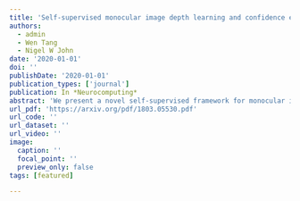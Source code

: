 ```yaml
---
title: 'Self-supervised monocular image depth learning and confidence estimation'
authors:
  - admin
  - Wen Tang
  - Nigel W John
date: '2020-01-01'
doi: ''
publishDate: '2020-01-01'
publication_types: ['journal']
publication: In *Neurocomputing*
abstract: 'We present a novel self-supervised framework for monocular image depth learning and confidence estimation. Our framework reduces the amount of ground truth annotation data required for training Convolutional Neural Networks (CNNs), which is often a challenging problem for the fast deployment of CNNs in many computer vision tasks. Our DepthNet adopts a novel fully differential patch-based cost function through the Zero-Mean Normalized Cross Correlation (ZNCC) to take multi-scale patches as matching and learning strategies. This approach greatly increases the accuracy and robustness of the depth learning. Whilst the proposed patch-based cost function naturally provides a 0-to-1 confidence, it is then used to self-supervise the training of a parallel network for confidence map learning and estimation by exploiting the fact that ZNCC is a normalized measure of similarity which can be approximated as the confidence of the depth estimation. Therefore, the proposed corresponding confidence map learning and estimation operate in a self-supervised manner and is a parallel network to the DepthNet. Evaluation on the KITTI depth prediction evaluation dataset and Make3D dataset show that our method outperforms the state-of-the-art results.'
url_pdf: 'https://arxiv.org/pdf/1803.05530.pdf'
url_code: ''
url_dataset: ''
url_video: ''
image:
  caption: ''
  focal_point: ''
  preview_only: false
tags: [featured]

---
```


